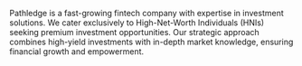 
Pathledge is a fast-growing fintech company with expertise in investment solutions. We cater exclusively to High-Net-Worth Individuals (HNIs) seeking premium investment opportunities. Our strategic approach combines high-yield investments with in-depth market knowledge, ensuring financial growth and empowerment.